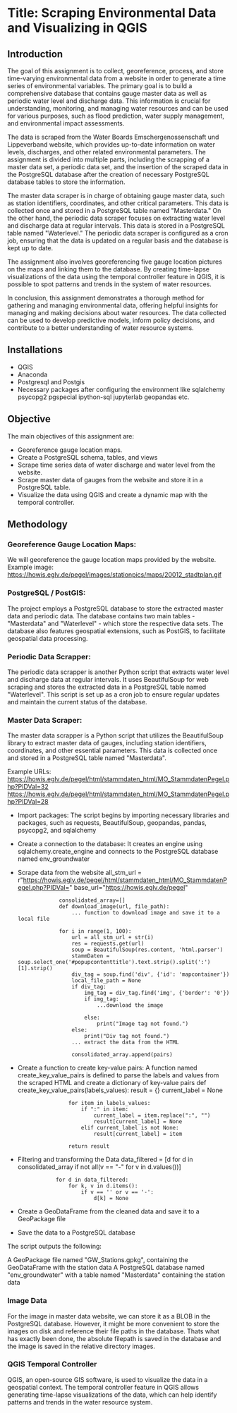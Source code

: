 # Title: Scraping Environmental Data and Visualizing in QGIS

## Introduction

The goal of this assignment is to collect, georeference, process, and store time-varying environmental data from a website in order to generate a time series of environmental variables. The primary goal is to build a comprehensive database that contains gauge master data as well as periodic water level and discharge data. This information is crucial for understanding, monitoring, and managing water resources and can be used for various purposes, such as flood prediction, water supply management, and environmental impact assessments.

The data is scraped from the Water Boards Emschergenossenschaft und Lippeverband website, which provides up-to-date information on water levels, discharges, and other related environmental parameters. The assignment is divided into multiple parts, including the scrapping of a master data set, a periodic data set, and the insertion of the scraped data in the PostgreSQL database after the creation of necessary PostgreSQL database tables to store the information.

The master data scraper is in charge of obtaining gauge master data, such as station identifiers, coordinates, and other critical parameters. This data is collected once and stored in a PostgreSQL table named "Masterdata." On the other hand, the periodic data scraper focuses on extracting water level and discharge data at regular intervals. This data is stored in a PostgreSQL table named "Waterlevel." The periodic data scraper is configured as a cron job, ensuring that the data is updated on a regular basis and the database is kept up to date.

The assignment also involves georeferencing five gauge location pictures on the maps and linking them to the database. By creating time-lapse visualizations of the data using the temporal controller feature in QGIS, it is possible to spot patterns and trends in the system of water resources.

In conclusion, this assignment demonstrates a thorough method for gathering and managing environmental data, offering helpful insights for managing and making decisions about water resources. The data collected can be used to develop predictive models, inform policy decisions, and contribute to a better understanding of water resource systems.

## Installations
 - QGIS
 - Anaconda
 - Postgresql and Postgis
 - Necessary packages after configuring the environment like sqlalchemy psycopg2 pgspecial ipython-sql jupyterlab geopandas etc.

## Objective

The main objectives of this assignment are:

- Georeference gauge location maps.
- Create a PostgreSQL schema, tables, and views
- Scrape time series data of water discharge and water level from the website.
- Scrape master data of gauges from the website and store it in a PostgreSQL table.
- Visualize the data using QGIS and create a dynamic map with the temporal controller.



## Methodology

### Georeference Gauge Location Maps:

We will georeference the gauge location maps provided by the website.
Example image: https://howis.eglv.de/pegel/images/stationpics/maps/20012_stadtplan.gif

### PostgreSQL / PostGIS:

The project employs a PostgreSQL database to store the extracted master data and periodic data. The database contains two main tables - "Masterdata" and "Waterlevel" - which store the respective data sets. The database also features geospatial extensions, such as PostGIS, to facilitate geospatial data processing.

### Periodic Data Scrapper:

The periodic data scrapper is another Python script that extracts water level and discharge data at regular intervals. It uses BeautifulSoup for web scraping and stores the extracted data in a PostgreSQL table named "Waterlevel". This script is set up as a cron job to ensure regular updates and maintain the current status of the database.

### Master Data Scraper:

The master data scrapper is a Python script that utilizes the BeautifulSoup library to extract master data of gauges, including station identifiers, coordinates, and other essential parameters. This data is collected once and stored in a PostgreSQL table named "Masterdata".

Example URLs:
https://howis.eglv.de/pegel/html/stammdaten_html/MO_StammdatenPegel.php?PIDVal=32
https://howis.eglv.de/pegel/html/stammdaten_html/MO_StammdatenPegel.php?PIDVal=28

- Import packages: The script begins by importing necessary libraries and packages, such as requests, BeautifulSoup, geopandas, pandas, psycopg2, and sqlalchemy
- Create a connection to the database: It creates an engine using sqlalchemy.create_engine and connects to the PostgreSQL database named env_groundwater
- Scrape data from the website
all_stm_url = r"https://howis.eglv.de/pegel/html/stammdaten_html/MO_StammdatenPegel.php?PIDVal="
base_url="https://howis.eglv.de/pegel"

                   consolidated_array=[]
                   def download_image(url, file_path):
                       ... function to download image and save it to a local file

                   for i in range(1, 100):
                       url = all_stm_url + str(i)
                       res = requests.get(url)
                       soup = BeautifulSoup(res.content, 'html.parser')
                       stammDaten = soup.select_one('#popupcontenttitle').text.strip().split(':')[1].strip()
                       div_tag = soup.find('div', {'id': 'mapcontainer'})
                       local_file_path = None
                       if div_tag:
                           img_tag = div_tag.find('img', {'border': '0'})
                           if img_tag:
                               ...download the image

                           else:
                               print("Image tag not found.")
                       else:
                           print("Div tag not found.")
                       ... extract the data from the HTML

                       consolidated_array.append(pairs)

- Create a function to create key-value pairs: A function named create_key_value_pairs is defined to parse the labels and values from the scraped HTML and create a dictionary of key-value pairs
                  def create_key_value_pairs(labels_values):
                      result = {}
                      current_label = None

                      for item in labels_values:
                          if ":" in item:
                              current_label = item.replace(":", "")
                              result[current_label] = None
                          elif current_label is not None:
                              result[current_label] = item

                      return result
 - Filtering and transforming the Data
                   data_filtered = [d for d in consolidated_array if not all(v == "-" for v in d.values())]

                   for d in data_filtered:
                       for k, v in d.items():
                           if v == '' or v == '-':
                               d[k] = None
                               
 - Create a GeoDataFrame from the cleaned data and save it to a GeoPackage file
 - Save the data to a PostgreSQL database
 
 The script outputs the following:

 A GeoPackage file named "GW_Stations.gpkg", containing the GeoDataFrame with the station data
 A PostgreSQL database named "env_groundwater" with a table named "Masterdata" containing the station data


### Image Data

For the image in master data website, we can store it as a BLOB in the PostgreSQL database. However, it might be more convenient to store the images on disk and reference their file paths in the database. Thats what has exactly been done, the absolute filepath is saved in the database and the image is saved in the relative directory images.

### QGIS Temporal Controller 

QGIS, an open-source GIS software, is used to visualize the data in a geospatial context. The temporal controller feature in QGIS allows generating time-lapse visualizations of the data, which can help identify patterns and trends in the water resource system.

